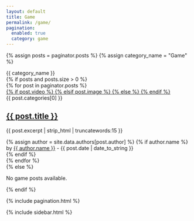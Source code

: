 ```yaml
---
layout: default
title: Game
permalink: /game/
pagination:
  enabled: true
  category: game
---
```


<div class="flex-center" id="content-wrapper" style="transform: none;"><div class="container row-x1" style="transform: none;">
<!-- Post -->        
<main id='main-wrapper'><div class="main section" id="main" name="Main Posts"><div class="widget Blog" data-version="2" id="Blog1">

  {% assign posts = paginator.posts %}
  {% assign category_name = "Game" %}

  <div class="queryMessage "><span class="query-info query-label query-success">{{ category_name }}</span></div>

  <div>
    {% if posts and posts.size > 0 %}
    <div class="blog-posts hfeed index-post-wrap" id="post-list">
      {% for post in paginator.posts %}
      <article class="blog-post hentry index-post post-{{ forloop.index0 }}">
        <a class="entry-image-wrap {% if post.video %} is-video {% elsif post.image %} is-image {% endif %}" href="{{ post.url | relative_url }}" title="{{ post.title }}">
          {% if post.video %}
          <span class="entry-thumb lazy-ify" data-image="{{ post.video }}" style="background-image:url({{ post.video }})"></span>
          {% elsif post.image %}
          <span class="entry-thumb lazy-ify" data-image="{{ post.image }}" style="background-image:url({{ post.image }})"></span>
          {% else %}
          <span class="entry-thumb lazy-ify" data-image="default-image.jpg" style="background-image:url(default-image.jpg)"></span>
          {% endif %}
        </a>
        <div class="entry-header">
          <span class="entry-category">{{ post.categories[0] }}</span>
          <h2 class="entry-title"><a class="entry-title-link" href="{{ post.url | relative_url }}" rel="bookmark" title="{{ post.title }}">{{ post.title }}</a></h2>
          <p class="line-clamp-3">{{ post.excerpt | strip_html | truncatewords:15 }}</p>
          {% assign author = site.data.authors[post.author] %}
          {% if author.name %}
          <div class="entry-meta">
            <span class="entry-author">
              <span class="by">by</span>
              <span class="author-name"><a href="{{ '/author/' | append: post.author | relative_url }}">{{ author.name }}</a></span>
              <span class="entry-time">
                <span class="on">-</span>
                <time class="published" datetime="{{ post.date | date_to_string }}">{{ post.date | date_to_string }}</time>
              </span>
            </span>
          </div>
          {% endif %}
        </div>
      </article>
      {% endfor %}
    </div>
    {% else %}
      <p>No game posts available.</p>
    {% endif %}
  </div>

  {% include pagination.html %}

</div></div></main>
<!-- End Post -->
<!-- Sidebar -->
<aside id="sidebar-wrapper">
   <div class="sidebar supermag-pro-widget-ready section" id="sidebar" name="Sidebar">
      {% include sidebar.html %}
   </div>
</aside>
<!--End Sidebar -->
</div></div>
